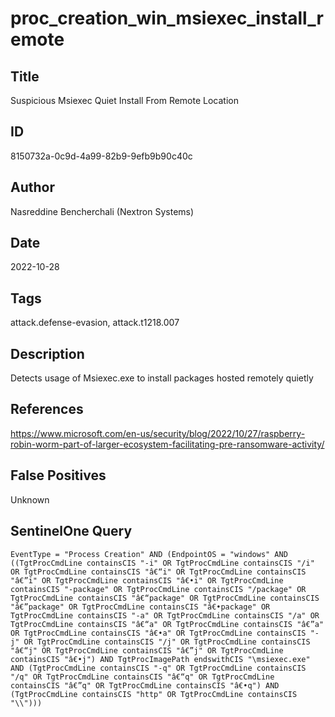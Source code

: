 # proc_creation_win_msiexec_install_remote

## Title
Suspicious Msiexec Quiet Install From Remote Location

## ID
8150732a-0c9d-4a99-82b9-9efb9b90c40c

## Author
Nasreddine Bencherchali (Nextron Systems)

## Date
2022-10-28

## Tags
attack.defense-evasion, attack.t1218.007

## Description
Detects usage of Msiexec.exe to install packages hosted remotely quietly

## References
https://www.microsoft.com/en-us/security/blog/2022/10/27/raspberry-robin-worm-part-of-larger-ecosystem-facilitating-pre-ransomware-activity/

## False Positives
Unknown

## SentinelOne Query
```
EventType = "Process Creation" AND (EndpointOS = "windows" AND ((TgtProcCmdLine containsCIS "-i" OR TgtProcCmdLine containsCIS "/i" OR TgtProcCmdLine containsCIS "â€“i" OR TgtProcCmdLine containsCIS "â€”i" OR TgtProcCmdLine containsCIS "â€•i" OR TgtProcCmdLine containsCIS "-package" OR TgtProcCmdLine containsCIS "/package" OR TgtProcCmdLine containsCIS "â€“package" OR TgtProcCmdLine containsCIS "â€”package" OR TgtProcCmdLine containsCIS "â€•package" OR TgtProcCmdLine containsCIS "-a" OR TgtProcCmdLine containsCIS "/a" OR TgtProcCmdLine containsCIS "â€“a" OR TgtProcCmdLine containsCIS "â€”a" OR TgtProcCmdLine containsCIS "â€•a" OR TgtProcCmdLine containsCIS "-j" OR TgtProcCmdLine containsCIS "/j" OR TgtProcCmdLine containsCIS "â€“j" OR TgtProcCmdLine containsCIS "â€”j" OR TgtProcCmdLine containsCIS "â€•j") AND TgtProcImagePath endswithCIS "\msiexec.exe" AND (TgtProcCmdLine containsCIS "-q" OR TgtProcCmdLine containsCIS "/q" OR TgtProcCmdLine containsCIS "â€“q" OR TgtProcCmdLine containsCIS "â€”q" OR TgtProcCmdLine containsCIS "â€•q") AND (TgtProcCmdLine containsCIS "http" OR TgtProcCmdLine containsCIS "\\")))

```